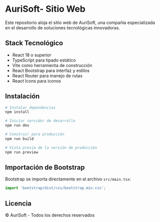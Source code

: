 # AuriSoft- Sitio Web

Este repositorio aloja el sitio web de AuriSoft, una compañía especializada en el desarrollo de soluciones tecnológicas innovadoras.

## Stack Tecnológico

- React 18 o superior
- TypeScript para tipado estático
- Vite como herramienta de construcción
- React Bootstrap para interfaz y estilos
- React Router para manejo de rutas
- React Icons para iconos


## Instalación

```bash
# Instalar dependencias
npm install

# Iniciar servidor de desarrollo
npm run dev

# Construir para producción
npm run build

# Vista previa de la versión de producción
npm run preview
```

## Importación de Bootstrap

Bootstrap se importa directamente en el archivo `src/main.tsx`:

```jsx
import 'bootstrap/dist/css/bootstrap.min.css';
```


## Licencia

© AuriSoft - Todos los derechos reservados 